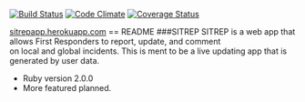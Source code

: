 [![Build Status](https://travis-ci.org/rjrobinson/Hot_Jobs.svg?branch=master)](https://travis-ci.org/rjrobinson/Hot_Jobs) [![Code Climate](https://codeclimate.com/github/rjrobinson/Hot_Jobs.png)](https://codeclimate.com/github/rjrobinson/Hot_Jobs) [![Coverage Status](https://coveralls.io/repos/rjrobinson/Hot_Jobs/badge.png)](https://coveralls.io/r/rjrobinson/Hot_Jobs)

[sitrepapp.herokuapp.com](sitrepapp.herokuapp.com)
== README
###SITREP
SITREP is a web app that allows First Responders to report, update, and comment  
on local and global incidents. This is ment to be a live updating app that is  
generated by user data.

* Ruby version 2.0.0
* More featured planned.

